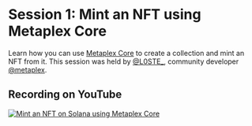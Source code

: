 # Session 1: Mint an NFT using Metaplex Core
Learn how you can use [Metaplex Core](https://developers.metaplex.com/core) to create a collection and mint an NFT from it. 
This session was held by [@L0STE_](https://x.com/L0STE_), community developer [@metaplex](https://x.com/Metaplex).

## Recording on YouTube
[![Mint an NFT on Solana using Metaplex Core](https://img.youtube.com/vi/dP1IZv6tAH8/0.jpg)](https://www.youtube.com/watch?v=dP1IZv6tAH8)
